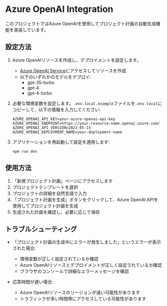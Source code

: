 # Azure OpenAI Integration

このプロジェクトではAzure OpenAIを使用してプロジェクト計画の自動生成機能を実装しています。

## 設定方法

1. Azure OpenAIリソースを作成し、デプロイメントを設定します。
   - [Azure OpenAI Service](https://azure.microsoft.com/ja-jp/products/cognitive-services/openai-service/)にアクセスしてリソースを作成
   - 以下のいずれかのモデルをデプロイ:
     - gpt-35-turbo
     - gpt-4
     - gpt-4-turbo

2. 必要な環境変数を設定します。`.env.local.example`ファイルを`.env.local`にコピーして、以下の情報を入力してください:
   ```
   AZURE_OPENAI_API_KEY=your-azure-openai-api-key
   AZURE_OPENAI_ENDPOINT=https://your-resource-name.openai.azure.com/
   AZURE_OPENAI_API_VERSION=2023-05-15
   AZURE_OPENAI_DEPLOYMENT_NAME=your-deployment-name
   ```

3. アプリケーションを再起動して設定を適用します:
   ```
   npm run dev
   ```

## 使用方法

1. 「新規プロジェクト計画」ページにアクセスします
2. プロジェクトテンプレートを選択
3. プロジェクトの詳細を自然言語で入力
4. 「プロジェクト計画を生成」ボタンをクリックして、Azure OpenAI APIを使用してプロジェクト計画を生成
5. 生成された計画を確認し、必要に応じて保存

## トラブルシューティング

- 「プロジェクト計画の生成中にエラーが発生しました」というエラーが表示された場合:
  - 環境変数が正しく設定されているか確認
  - Azure OpenAIリソースとデプロイメントが正しく設定されているか確認
  - ブラウザのコンソールで詳細なエラーメッセージを確認

- 応答時間が遅い場合:
  - Azure OpenAIリソースのリージョンが遠い可能性があります
  - トラフィックが多い時間帯にアクセスしている可能性があります